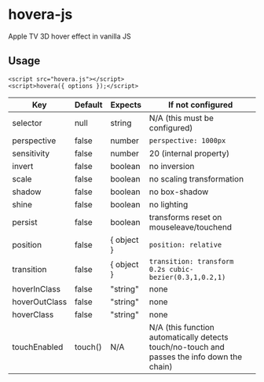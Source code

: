 hovera-js
=========
Apple TV 3D hover effect in vanilla JS

Usage
-----
    <script src="hovera.js"></script>
    <script>hovera({ options });</script>

Key           |     Default     |  Expects         | If not configured 
--------------|-----------------|------------------|--------------------------
selector      |     null        | string           | N/A (this must be configured)
perspective   |     false       | number           | `perspective: 1000px`
sensitivity   |     false       | number           | 20 (internal property)
invert        |     false       | boolean          | no inversion
scale         |     false       | boolean          | no scaling transformation
shadow        |     false       | boolean          | no box-shadow
shine         |     false       | boolean          | no lighting
persist       |     false       | boolean          | transforms reset on mouseleave/touchend
position      |     false       | { object }       | `position: relative`
transition    |     false       | { object }       | `transition: transform 0.2s cubic-bezier(0.3,1,0.2,1)`
hoverInClass  |     false       | "string"         | none
hoverOutClass |     false       | "string"         | none
hoverClass    |     false       | "string"         | none
touchEnabled  |     touch()     | N/A              | N/A (this function automatically detects touch/no-touch and passes the info down the chain)
